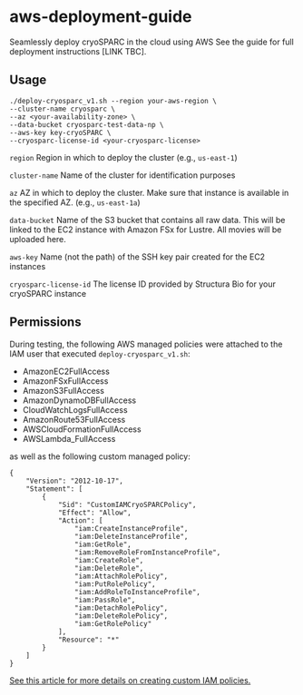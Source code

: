 # aws-deployment-guide
Seamlessly deploy cryoSPARC in the cloud using AWS
See the guide for full deployment instructions [LINK TBC].

## Usage
```
./deploy-cryosparc_v1.sh --region your-aws-region \
--cluster-name cryosparc \
--az <your-availability-zone> \
--data-bucket cryosparc-test-data-np \
--aws-key key-cryoSPARC \
--cryosparc-license-id <your-cryosparc-license>
```
`region` Region in which to deploy the cluster (e.g., `us-east-1`)

`cluster-name` Name of the cluster for identification purposes

`az` AZ in which to deploy the cluster. Make sure that instance is available in the specified AZ. (e.g., `us-east-1a`)

`data-bucket` Name of the S3 bucket that contains all raw data. This will be linked to the EC2 instance with Amazon FSx for Lustre. All movies will be uploaded here. 

`aws-key` Name (not the path) of the SSH key pair created for the EC2 instances

`cryosparc-license-id` The license ID provided by Structura Bio for your cryoSPARC instance

## Permissions
During testing, the following AWS managed policies were attached to the IAM user that executed `deploy-cryosparc_v1.sh`:

- AmazonEC2FullAccess
- AmazonFSxFullAccess
- AmazonS3FullAccess
- AmazonDynamoDBFullAccess
- CloudWatchLogsFullAccess
- AmazonRoute53FullAccess
- AWSCloudFormationFullAccess
- AWSLambda_FullAccess


as well as the following custom managed policy:
```
{
    "Version": "2012-10-17",
    "Statement": [
        {
            "Sid": "CustomIAMCryoSPARCPolicy",
            "Effect": "Allow",
            "Action": [
                "iam:CreateInstanceProfile",
                "iam:DeleteInstanceProfile",
                "iam:GetRole",
                "iam:RemoveRoleFromInstanceProfile",
                "iam:CreateRole",
                "iam:DeleteRole",
                "iam:AttachRolePolicy",
                "iam:PutRolePolicy",
                "iam:AddRoleToInstanceProfile",
                "iam:PassRole",
                "iam:DetachRolePolicy",
                "iam:DeleteRolePolicy",
                "iam:GetRolePolicy"
            ],
            "Resource": "*"
        }
    ]
}
```
[See this article for more details on creating custom IAM policies.](https://docs.aws.amazon.com/IAM/latest/UserGuide/access_policies_create-console.html)
